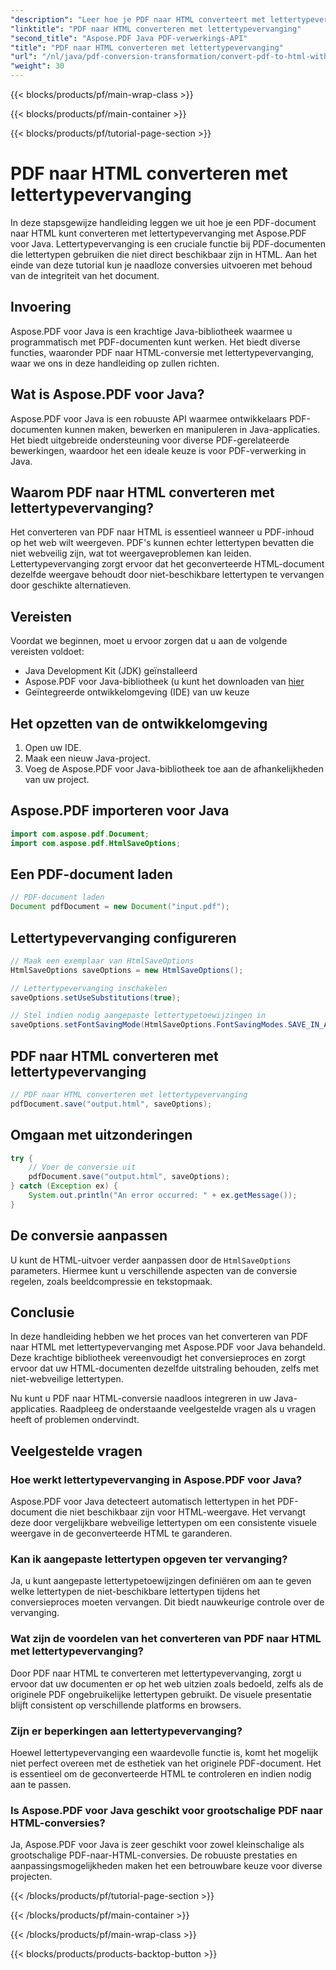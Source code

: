 ```yaml
---
"description": "Leer hoe je PDF naar HTML converteert met lettertypevervanging met Aspose.PDF voor Java. Stapsgewijze handleiding met broncode voor naadloze conversies. Optimaliseer je webcontent nu!"
"linktitle": "PDF naar HTML converteren met lettertypevervanging"
"second_title": "Aspose.PDF Java PDF-verwerkings-API"
"title": "PDF naar HTML converteren met lettertypevervanging"
"url": "/nl/java/pdf-conversion-transformation/convert-pdf-to-html-with-font-substitution/"
"weight": 30
---
```


{{< blocks/products/pf/main-wrap-class >}}

{{< blocks/products/pf/main-container >}}

{{< blocks/products/pf/tutorial-page-section >}}

# PDF naar HTML converteren met lettertypevervanging


In deze stapsgewijze handleiding leggen we uit hoe je een PDF-document naar HTML kunt converteren met lettertypevervanging met Aspose.PDF voor Java. Lettertypevervanging is een cruciale functie bij PDF-documenten die lettertypen gebruiken die niet direct beschikbaar zijn in HTML. Aan het einde van deze tutorial kun je naadloze conversies uitvoeren met behoud van de integriteit van het document.

## Invoering

Aspose.PDF voor Java is een krachtige Java-bibliotheek waarmee u programmatisch met PDF-documenten kunt werken. Het biedt diverse functies, waaronder PDF naar HTML-conversie met lettertypevervanging, waar we ons in deze handleiding op zullen richten.

## Wat is Aspose.PDF voor Java?

Aspose.PDF voor Java is een robuuste API waarmee ontwikkelaars PDF-documenten kunnen maken, bewerken en manipuleren in Java-applicaties. Het biedt uitgebreide ondersteuning voor diverse PDF-gerelateerde bewerkingen, waardoor het een ideale keuze is voor PDF-verwerking in Java.

## Waarom PDF naar HTML converteren met lettertypevervanging?

Het converteren van PDF naar HTML is essentieel wanneer u PDF-inhoud op het web wilt weergeven. PDF's kunnen echter lettertypen bevatten die niet webveilig zijn, wat tot weergaveproblemen kan leiden. Lettertypevervanging zorgt ervoor dat het geconverteerde HTML-document dezelfde weergave behoudt door niet-beschikbare lettertypen te vervangen door geschikte alternatieven.

## Vereisten

Voordat we beginnen, moet u ervoor zorgen dat u aan de volgende vereisten voldoet:

- Java Development Kit (JDK) geïnstalleerd
- Aspose.PDF voor Java-bibliotheek (u kunt het downloaden van [hier](https://releases.aspose.com/pdf/java/)
- Geïntegreerde ontwikkelomgeving (IDE) van uw keuze

## Het opzetten van de ontwikkelomgeving

1. Open uw IDE.
2. Maak een nieuw Java-project.
3. Voeg de Aspose.PDF voor Java-bibliotheek toe aan de afhankelijkheden van uw project.

## Aspose.PDF importeren voor Java

```java
import com.aspose.pdf.Document;
import com.aspose.pdf.HtmlSaveOptions;
```

## Een PDF-document laden

```java
// PDF-document laden
Document pdfDocument = new Document("input.pdf");
```

## Lettertypevervanging configureren

```java
// Maak een exemplaar van HtmlSaveOptions
HtmlSaveOptions saveOptions = new HtmlSaveOptions();

// Lettertypevervanging inschakelen
saveOptions.setUseSubstitutions(true);

// Stel indien nodig aangepaste lettertypetoewijzingen in
saveOptions.setFontSavingMode(HtmlSaveOptions.FontSavingModes.SAVE_IN_ALL_FORMATS);
```

## PDF naar HTML converteren met lettertypevervanging

```java
// PDF naar HTML converteren met lettertypevervanging
pdfDocument.save("output.html", saveOptions);
```

## Omgaan met uitzonderingen

```java
try {
    // Voer de conversie uit
    pdfDocument.save("output.html", saveOptions);
} catch (Exception ex) {
    System.out.println("An error occurred: " + ex.getMessage());
}
```

## De conversie aanpassen

U kunt de HTML-uitvoer verder aanpassen door de `HtmlSaveOptions` parameters. Hiermee kunt u verschillende aspecten van de conversie regelen, zoals beeldcompressie en tekstopmaak.

## Conclusie

In deze handleiding hebben we het proces van het converteren van PDF naar HTML met lettertypevervanging met Aspose.PDF voor Java behandeld. Deze krachtige bibliotheek vereenvoudigt het conversieproces en zorgt ervoor dat uw HTML-documenten dezelfde uitstraling behouden, zelfs met niet-webveilige lettertypen.

Nu kunt u PDF naar HTML-conversie naadloos integreren in uw Java-applicaties. Raadpleeg de onderstaande veelgestelde vragen als u vragen heeft of problemen ondervindt.

## Veelgestelde vragen

### Hoe werkt lettertypevervanging in Aspose.PDF voor Java?

Aspose.PDF voor Java detecteert automatisch lettertypen in het PDF-document die niet beschikbaar zijn voor HTML-weergave. Het vervangt deze door vergelijkbare webveilige lettertypen om een consistente visuele weergave in de geconverteerde HTML te garanderen.

### Kan ik aangepaste lettertypen opgeven ter vervanging?

Ja, u kunt aangepaste lettertypetoewijzingen definiëren om aan te geven welke lettertypen de niet-beschikbare lettertypen tijdens het conversieproces moeten vervangen. Dit biedt nauwkeurige controle over de vervanging.

### Wat zijn de voordelen van het converteren van PDF naar HTML met lettertypevervanging?

Door PDF naar HTML te converteren met lettertypevervanging, zorgt u ervoor dat uw documenten er op het web uitzien zoals bedoeld, zelfs als de originele PDF ongebruikelijke lettertypen gebruikt. De visuele presentatie blijft consistent op verschillende platforms en browsers.

### Zijn er beperkingen aan lettertypevervanging?

Hoewel lettertypevervanging een waardevolle functie is, komt het mogelijk niet perfect overeen met de esthetiek van het originele PDF-document. Het is essentieel om de geconverteerde HTML te controleren en indien nodig aan te passen.

### Is Aspose.PDF voor Java geschikt voor grootschalige PDF naar HTML-conversies?

Ja, Aspose.PDF voor Java is zeer geschikt voor zowel kleinschalige als grootschalige PDF-naar-HTML-conversies. De robuuste prestaties en aanpassingsmogelijkheden maken het een betrouwbare keuze voor diverse projecten.

{{< /blocks/products/pf/tutorial-page-section >}}

{{< /blocks/products/pf/main-container >}}

{{< /blocks/products/pf/main-wrap-class >}}

{{< blocks/products/products-backtop-button >}}